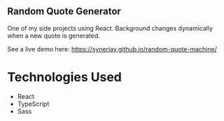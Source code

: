 ## Random Quote Generator

One of my side projects using React. Background changes dynamically when a new quote is generated.

See a live demo here:
https://synerjay.github.io/random-quote-machine/

# Technologies Used

- React
- TypeScript
- Sass
